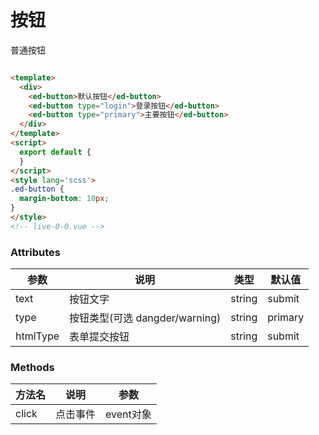 # 按钮

普通按钮

```html

<template>
  <div>
    <ed-button>默认按钮</ed-button>
    <ed-button type="login">登录按钮</ed-button>
    <ed-button type="primary">主要按钮</ed-button>
  </div>
</template>
<script>
  export default {
  }
</script>
<style lang='scss'>
.ed-button {
  margin-bottom: 10px;
}
</style>
<!-- live-0-0.vue -->
```

### Attributes

| 参数 | 说明 | 类型 | 默认值 |
| ---- | ---- | ---- | ------ |
| text | 按钮文字 | string | submit |
| type | 按钮类型(可选 dangder/warning) | string | primary |
| htmlType | 表单提交按钮 | string | submit |

### Methods

| 方法名 | 说明 | 参数 | 
| ---- | ---- | ---- | 
| click | 点击事件 | event对象 |
